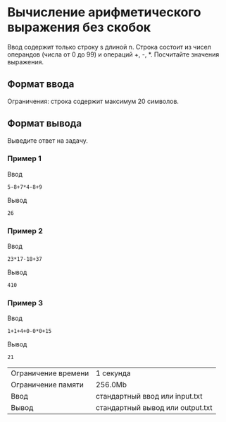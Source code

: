 # Вычисление арифметического выражения без скобок

Ввод содержит только строку s длиной n. Строка состоит из чисел операндов (числа от 0 до 99) и операций +, -, \*. Посчитайте значения выражения.

## Формат ввода

Ограничения: строка содержит максимум 20 символов.

## Формат вывода

Выведите ответ на задачу.

### Пример 1

Ввод

    5-8+7*4-8+9
    

Вывод

    26
    

### Пример 2

Ввод

    23*17-18+37
    

Вывод

    410
    

### Пример 3

Ввод

    1+1+4+0-0*0+15
    

Вывод

    21
    

<table>
 <tr class="time-limit">
    <td class="property-title">Ограничение времени</td>
    <td>1&nbsp;секунда</td>
 </tr>
 <tr class="memory-limit">
    <td class="property-title">Ограничение памяти</td>
    <td>256.0Mb</td>
 </tr>
 <tr class="input-file">
    <td class="property-title">Ввод</td>
    <td colspan="1">стандартный ввод или input.txt</td>
 </tr>
 <tr class="output-file">
    <td class="property-title">Вывод</td>
    <td colspan="1">стандартный вывод или output.txt</td>
 </tr>
</table>
